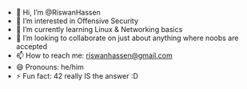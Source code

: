 - 👋 Hi, I’m @RiswanHassen
- 👀 I’m interested in Offensive Security
- 🌱 I’m currently learning Linux & Networking basics
- 💞️ I’m looking to collaborate on just about anything where noobs are accepted
- 📫 How to reach me: riswanhassen@gmail.com
- 😄 Pronouns: he/him
- ⚡ Fun fact: 42 really IS the answer :D

<!---
RiswanHassen/RiswanHassen is a ✨ special ✨ repository because its `README.md` (this file) appears on your GitHub profile.
You can click the Preview link to take a look at your changes.
--->
